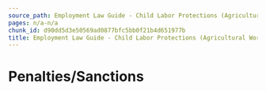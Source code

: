 ```yaml
---
source_path: Employment Law Guide - Child Labor Protections (Agricultural Work).md
pages: n/a-n/a
chunk_id: d90dd5d3e50569ad0877bfc5bb0f21b4d651977b
title: Employment Law Guide - Child Labor Protections (Agricultural Work)
---
```

# Penalties/Sanctions

